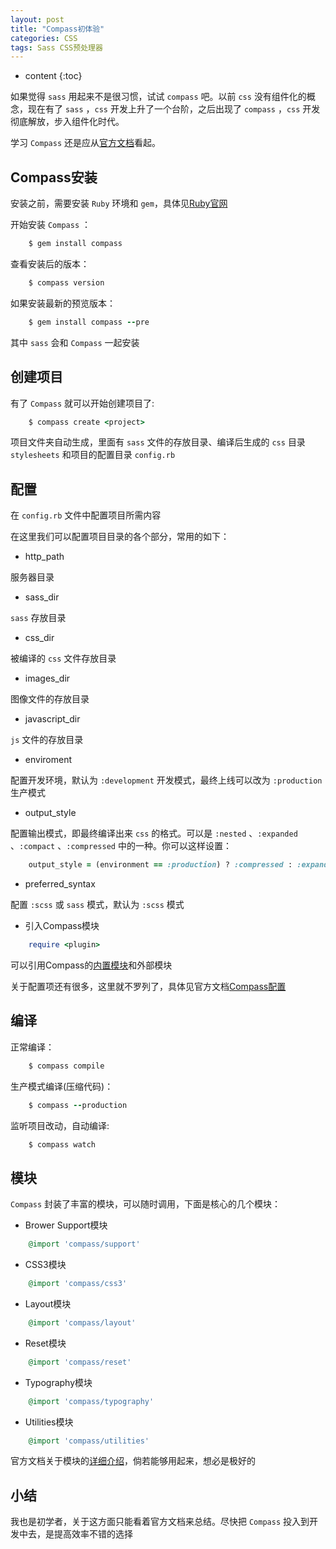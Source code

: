 ```yaml
---
layout: post
title: "Compass初体验"
categories: CSS
tags: Sass CSS预处理器
---
```


* content
{:toc}

如果觉得 `sass` 用起来不是很习惯，试试 `compass` 吧。以前 `css` 没有组件化的概念，现在有了 `sass` ，`css` 开发上升了一个台阶，之后出现了 `compass` ，`css` 开发彻底解放，步入组件化时代。

学习 `Compass` 还是应从[官方文档](http://compass-style.org/install/)看起。
 


## Compass安装

安装之前，需要安装 `Ruby` 环境和 `gem`，具体见[Ruby官网](http://www.ruby-lang.org/en/)

开始安装 `Compass` ：

```ruby
    $ gem install compass
```

查看安装后的版本：

```ruby
    $ compass version
```

如果安装最新的预览版本：

```ruby
    $ gem install compass --pre
```

其中 `sass` 会和 `Compass` 一起安装

## 创建项目

有了 `Compass` 就可以开始创建项目了:

```ruby
    $ compass create <project>
```

项目文件夹自动生成，里面有 `sass` 文件的存放目录、编译后生成的 `css` 目录 `stylesheets` 和项目的配置目录 `config.rb`

## 配置

在 `config.rb` 文件中配置项目所需内容

在这里我们可以配置项目目录的各个部分，常用的如下：

* http_path

服务器目录

* sass_dir

`sass` 存放目录

* css_dir

被编译的 `css` 文件存放目录

* images_dir

图像文件的存放目录

* javascript_dir 

`js` 文件的存放目录

* enviroment

配置开发环境，默认为 `:development` 开发模式，最终上线可以改为 `:production` 
生产模式

* output_style

配置输出模式，即最终编译出来 `css` 的格式。可以是 `:nested` 、`:expanded` 、`:compact` 、`:compressed` 中的一种。你可以这样设置：

```ruby
    output_style = (environment == :production) ? :compressed : :expanded
```

* preferred_syntax

配置 `:scss` 或 `sass` 模式，默认为 `:scss` 模式

* 引入Compass模块

```ruby
    require <plugin>
```

可以引用Compass的[内置模块](http://compass-style.org/examples/)和外部模块

关于配置项还有很多，这里就不罗列了，具体见官方文档[Compass配置](http://compass-style.org/help/documentation/configuration-reference/)

## 编译

正常编译：

```ruby
    $ compass compile
```

生产模式编译(压缩代码)：

```ruby
    $ compass --production
```

监听项目改动，自动编译:

```ruby
    $ compass watch
```

## 模块

`Compass` 封装了丰富的模块，可以随时调用，下面是核心的几个模块：

* Brower Support模块

```ruby
    @import 'compass/support'
```

* CSS3模块

```ruby
    @import 'compass/css3'
```

* Layout模块

```ruby
    @import 'compass/layout'
```

* Reset模块

```ruby
    @import 'compass/reset'
```

* Typography模块

```ruby
    @import 'compass/typography'
```

* Utilities模块

```ruby
    @import 'compass/utilities'
```

官方文档关于模块的[详细介绍](http://compass-style.org/reference/compass/)，倘若能够用起来，想必是极好的

## 小结

我也是初学者，关于这方面只能看着官方文档来总结。尽快把 `Compass` 投入到开发中去，是提高效率不错的选择